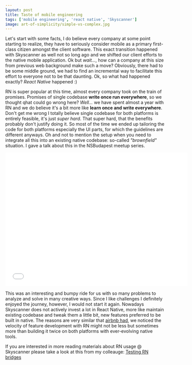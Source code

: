 ```yaml
---
layout: post
title: Taste of mobile engineering
tags: ['mobile engineering', 'react native', 'Skyscanner']
image: art-of-simplicity/simple-vs-complex.jpg
---
```


Let's start with some facts, I do believe every company at some point starting to realize, they have to seriously consider mobile as a primary first-class citizen amongst the client software. This exact transition happened with Skyscanner as well not so long ago and we shifted our client efforts to the native mobile application. Ok but *wait...*, how can a company at this size from previous web background make such a move? Obviously, there had to be some middle ground, we had to find an incremental way to facilitate this effort to everyone not to be that daunting. Ok, so what had happened exactly? *React Native* happened :)

RN is super popular at this time, almost every company took on the train of promises. Promises of single codebase __write once run everywhere__, so we thought qhat could go wrong here? *Well...* we have spent almost a year with RN and we do believe it's a bit more like __learn once and write everywhere__. Don't get me wrong I totally believe single codebase for both platforms is entirely feasible, it's just *super hard*. That super hard, that the benefits probably don't justify doing it. So most of the time we ended up tailoring the code for both platforms especially the UI parts, for which the guidelines are different anyways. Oh and not to mention the setup when you need to integrate all this into an existing native codebase: so-called *"brownfield"* situation. I gave a talk about this in the NSBudapest meetup series.

<iframe src="//slides.com/tadam313/skyscanner-react-native/embed" width="576" height="420" scrolling="no" frameborder="0" webkitallowfullscreen mozallowfullscreen allowfullscreen></iframe>

This was an interesting and bumpy ride for us with so many problems to analyze and solve in many creative ways. Since I like challenges I definitely enjoyed the journey, however, I would not start it again. Nowadays Skyscanner does not actively invest a lot in React Native, more like maintain existing codebase and tweak them a little bit, new features preferred to be built in native. The reasons are very similar that [airbnb had](https://medium.com/airbnb-engineering/sunsetting-react-native-1868ba28e30a), we noticed the velocity of feature development with RN might not be less but sometimes more than building it twice on both platforms with ever-evolving native tools.

If you are interested in more reading materials about RN usage @ Skyscanner please take a look at this from my colleauge: [Testing RN bridges](https://medium.com/@SkyscannerEng/testing-react-native-ios-bridges-80c730659a83)
